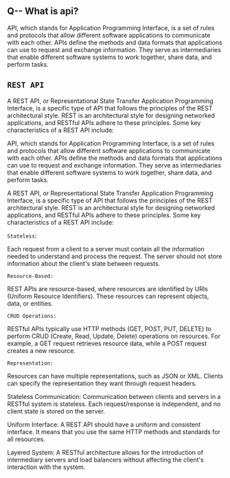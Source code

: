 
## Q-- What is api?

API, which stands for Application Programming Interface, is a set of rules and protocols that allow different software applications to communicate with each other. APIs define the methods and data formats that applications can use to request and exchange information. They serve as intermediaries that enable different software systems to work together, share data, and perform tasks.

## `REST API`
A REST API, or Representational State Transfer Application Programming Interface, is a specific type of API that follows the principles of the REST architectural style. REST is an architectural style for designing networked applications, and RESTful APIs adhere to these principles. Some key characteristics of a REST API include:


API, which stands for Application Programming Interface, is a set of rules and protocols that allow different software applications to communicate with each other. APIs define the methods and data formats that applications can use to request and exchange information. They serve as intermediaries that enable different software systems to work together, share data, and perform tasks.

A REST API, or Representational State Transfer Application Programming Interface, is a specific type of API that follows the principles of the REST architectural style. REST is an architectural style for designing networked applications, and RESTful APIs adhere to these principles. Some key characteristics of a REST API include:

`Stateless`:

Each request from a client to a server must contain all the information needed to understand and process the request. The server should not store information about the client's state between requests.

`Resource-Based:`

 REST APIs are resource-based, where resources are identified by URIs (Uniform Resource Identifiers). These resources can represent objects, data, or entities.

`CRUD Operations:`

 RESTful APIs typically use HTTP methods (GET, POST, PUT, DELETE) to perform CRUD (Create, Read, Update, Delete) operations on resources. For example, a GET request retrieves resource data, while a POST request creates a new resource.

`Representation:`

 Resources can have multiple representations, such as JSON or XML. Clients can specify the representation they want through request headers.

Stateless Communication: Communication between clients and servers in a RESTful system is stateless. Each request/response is independent, and no client state is stored on the server.

Uniform Interface: A REST API should have a uniform and consistent interface. It means that you use the same HTTP methods and standards for all resources.

Layered System: A RESTful architecture allows for the introduction of intermediary servers and load balancers without affecting the client's interaction with the system.

